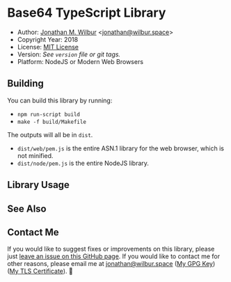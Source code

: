 # Base64 TypeScript Library

* Author: [Jonathan M. Wilbur](https://jonathan.wilbur.space) <[jonathan@wilbur.space](mailto:jonathan@wilbur.space)>
* Copyright Year: 2018
* License: [MIT License](https://mit-license.org/)
* Version: _See `version` file or git tags._
* Platform: NodeJS or Modern Web Browsers

## Building

You can build this library by running:

* `npm run-script build`
* `make -f build/Makefile`

The outputs will all be in `dist`.

* `dist/web/pem.js` is the entire ASN.1 library for the web browser, which is not minified.
* `dist/node/pem.js` is the entire NodeJS library.

## Library Usage

## See Also

## Contact Me

If you would like to suggest fixes or improvements on this library, please just
[leave an issue on this GitHub page](https://github.com/JonathanWilbur/base64-ts/issues). If you would like to contact me for other reasons,
please email me at [jonathan@wilbur.space](mailto:jonathan@wilbur.space)
([My GPG Key](https://jonathan.wilbur.space/downloads/jonathan@wilbur.space.gpg.pub))
([My TLS Certificate](https://jonathan.wilbur.space/downloads/jonathan@wilbur.space.chain.pem)). :boar: